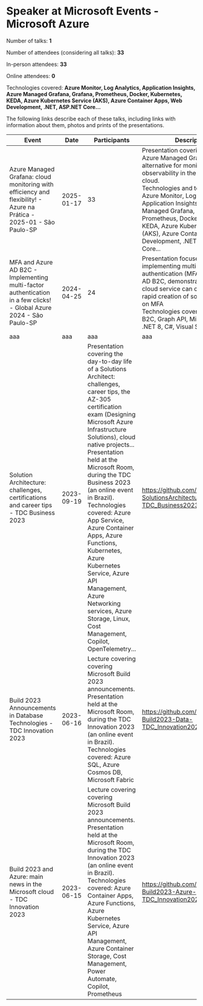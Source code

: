 # Speaker at Microsoft Events - Microsoft Azure

Number of talks: **1**

Number of attendees (considering all talks): **33**

In-person attendees: **33**

Online attendees: **0**

Technologies covered: **Azure Monitor, Log Analytics, Application Insights, Azure Managed Grafana, Grafana, Prometheus, Docker, Kubernetes, KEDA, Azure Kubernetes Service (AKS), Azure Container Apps, Web Development, .NET, ASP.NET Core...**

The following links describe each of these talks, including links with information about them, photos and prints of the presentations.

| Event | Date | Participants | Description | Link | 
| ------------| ---- | ------------ | ---- | ---- |
| Azure Managed Grafana: cloud monitoring with efficiency and flexibility! - Azure na Prática - 2025-01 - São Paulo-SP | 2025-01-17 |  33 | Presentation covering the use of Azure Managed Grafana as an alternative for monitoring and observability in the Microsoft cloud.<br/>Technologies and topics covered: Azure Monitor, Log Analytics, Application Insights, Azure Managed Grafana, Grafana, Prometheus, Docker, Kubernetes, KEDA, Azure Kubernetes Service (AKS), Azure Container Apps, Web Development, .NET, ASP.NET Core... | https://github.com/azurenapratica/ANP-Meetup-2025-01 |
| MFA and Azure AD B2C - Implementing multi-factor authentication in a few clicks! - Global Azure 2024 - São Paulo-SP | 2024-04-25 |  24 | Presentation focused on implementing multi-factor authentication (MFA) with Azure AD B2C, demonstrating how this cloud service can contribute to the rapid creation of solutions that rely on MFA<br/>Technologies covered: Azure AD B2C, Graph API, Microsoft Identity, .NET 8, C#, Visual Studio Code... | https://github.com/DotNetSP/GlobalAzure-SaoPaulo-2024 |
| aaa | aaa | aaa | aaa | aaa |
| Solution Architecture: challenges, certifications and career tips - TDC Business 2023 | 2023-09-19 | Presentation covering the day-to-day life of a Solutions Architect: challenges, career tips, the AZ-305 certification exam (Designing Microsoft Azure Infrastructure Solutions), cloud native projects...<br/>Presentation held at the Microsoft Room, during the TDC Business 2023 (an online event in Brazil).<br/>Technologies covered: Azure App Service, Azure Container Apps, Azure Functions, Kubernetes, Azure Kubernetes Service, Azure API Management, Azure Networking services, Azure Storage, Linux, Cost Management, Copilot, OpenTelemetry... | https://github.com/DotNetSP/Talk-SolutionsArchitecture-TDC_Business2023 | 33 |
| Build 2023 Announcements in Database Technologies - TDC Innovation 2023 | 2023-06-16 | Lecture covering covering Microsoft Build 2023 announcements.<br/>Presentation held at the Microsoft Room, during the TDC Innovation 2023 (an online event in Brazil).<br/>Technologies covered: Azure SQL, Azure Cosmos DB, Microsoft Fabric | https://github.com/DotNetSP/Talk-Build2023-Data-TDC_Innovation2023 | 25 |
| Build 2023 and Azure: main news in the Microsoft cloud - TDC Innovation 2023 | 2023-06-15 | Lecture covering covering Microsoft Build 2023 announcements.<br/>Presentation held at the Microsoft Room, during the TDC Innovation 2023 (an online event in Brazil).<br/>Technologies covered: Azure Container Apps, Azure Functions, Azure Kubernetes Service, Azure API Management, Azure Container Storage, Cost Management, Power Automate, Copilot, Prometheus | https://github.com/DotNetSP/Talk-Build2023-Azure-TDC_Innovation2023 | 36 |